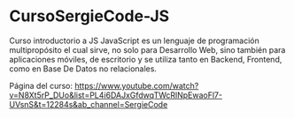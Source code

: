 # CursoSergieCode-JS

Curso introductorio a JS
JavaScript es un lenguaje de programación multipropósito el cual sirve, no solo para Desarrollo Web, sino también para aplicaciones móviles, de escritorio y se utiliza tanto en Backend, Frontend, como en Base De Datos no relacionales.

Página del curso:
https://www.youtube.com/watch?v=N8Xt5rP_DUo&list=PL4i6DAJxGfdwqTWcRlNpEwaoFl7-UVsnS&t=12284s&ab_channel=SergieCode



